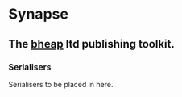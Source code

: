 # Synapse

## The [bheap](http://www.bheap.co.uk) ltd publishing toolkit.

### Serialisers

Serialisers to be placed in here.
